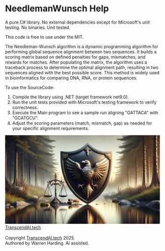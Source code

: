# NeedlemanWunsch Help

A pure C# library. No external dependencies except for Microsoft's unit testing. No binaries. Unit tested.

This code is free to use under the MIT.

The Needleman-Wunsch algorithm is a dynamic programming algorithm for performing global sequence alignment between two sequences. It builds a scoring matrix based on defined penalties for gaps, mismatches, and rewards for matches. After populating the matrix, the algorithm uses a traceback process to determine the optimal alignment path, resulting in two sequences aligned with the best possible score. This method is widely used in bioinformatics for comparing DNA, RNA, or protein sequences.

To use the SourceCode:
1. Compile the library using .NET (target framework net9.0).
2. Run the unit tests provided with Microsoft's testing framework to verify correctness.
3. Execute the Main program to see a sample run aligning "GATTACA" with "GCATGCU".
4. Adjust the scoring parameters (match, mismatch, gap) as needed for your specific alignment requirements.

![AI Image](aiimage.jpg)
[TranscendAI.tech](https://TranscendAI.tech)<br>
<br>
Copyright [TranscendAI.tech](https://TranscendAI.tech) 2025.</br>
Authored by Warren Harding. AI assisted.